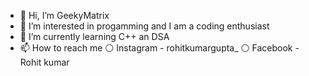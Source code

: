 - 👋 Hi, I’m GeekyMatrix
- 👀 I’m interested in progamming and I am a coding enthusiast
- 🌱 I’m currently learning C++ an DSA
- 📫 How to reach me
⚪ Instagram - rohitkumargupta_
⚪ Facebook - Rohit kumar
 
<!---
worldhacker99/worldhacker99 is a ✨ special ✨ repository because its `README.md` (this file) appears on your GitHub profile.
You can click the Preview link to take a look at your changes.
--->
